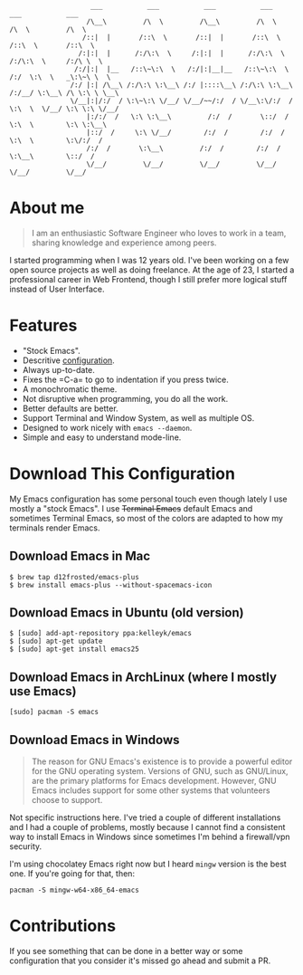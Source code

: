                         ___           ___           ___           ___           ___           ___     
                       /\__\         /\  \         /\__\         /\  \         /\  \         /\  \    
                      /::|  |       /::\  \       /::|  |       /::\  \       /::\  \       /::\  \   
                     /:|:|  |      /:/\:\  \     /:|:|  |      /:/\:\  \     /:/\:\  \     /:/\ \  \  
                    /:/|:|  |__   /::\~\:\  \   /:/|:|__|__   /::\~\:\  \   /:/  \:\  \   _\:\~\ \  \ 
                   /:/ |:| /\__\ /:/\:\ \:\__\ /:/ |::::\__\ /:/\:\ \:\__\ /:/__/ \:\__\ /\ \:\ \ \__\
                   \/__|:|/:/  / \:\~\:\ \/__/ \/__/~~/:/  / \/__\:\/:/  / \:\  \  \/__/ \:\ \:\ \/__/
                       |:/:/  /   \:\ \:\__\         /:/  /       \::/  /   \:\  \        \:\ \:\__\  
                       |::/  /     \:\ \/__/        /:/  /        /:/  /     \:\  \        \:\/:/  /  
                       /:/  /       \:\__\         /:/  /        /:/  /       \:\__\        \::/  /   
                       \/__/         \/__/         \/__/         \/__/         \/__/         \/__/    

# About me

> I am an enthusiastic Software Engineer who loves to work in a team, sharing knowledge and experience among peers.

I started programming when I was 12 years old. I've been working on a few open source projects as well as doing
freelance. At the age of 23, I started a professional career in Web Frontend, though I still prefer more logical stuff
instead of User Interface.

# Features

- "Stock Emacs".
- Descritive [configuration](nemacs.org).
- Always up-to-date.
- Fixes the =C-a= to go to indentation if you press twice.
- A monochromatic theme.
- Not disruptive when programming, you do all the work.
- Better defaults are better.
- Support Terminal and Window System, as well as multiple OS.
- Designed to work nicely with `emacs --daemon`.
- Simple and easy to understand mode-line.

# Download This Configuration

My Emacs configuration has some personal touch even though lately I use mostly a "stock Emacs". I use ~~Terminal Emacs~~
default Emacs and sometimes Terminal Emacs, so most of the colors are adapted to how my terminals render Emacs.

## Download Emacs in Mac

```
$ brew tap d12frosted/emacs-plus
$ brew install emacs-plus --without-spacemacs-icon
```

## Download Emacs in Ubuntu (old version)

```
$ [sudo] add-apt-repository ppa:kelleyk/emacs
$ [sudo] apt-get update
$ [sudo] apt-get install emacs25
```

## Download Emacs in ArchLinux (where I mostly use Emacs)

```
[sudo] pacman -S emacs
```

## Download Emacs in Windows

> The reason for GNU Emacs's existence is to provide a powerful editor for the GNU operating system. Versions of GNU,
> such as GNU/Linux, are the primary platforms for Emacs development.
> However, GNU Emacs includes support for some other systems that volunteers choose to support.

Not specific instructions here. I've tried a couple of different installations and I had a couple of problems, mostly
because I cannot find a consistent way to install Emacs in Windows since sometimes I'm behind a firewall/vpn security.

I'm using chocolatey Emacs right now but I heard `mingw` version is the best one. If you're going for that, then:

```
pacman -S mingw-w64-x86_64-emacs
```

# Contributions

If you see something that can be done in a better way or some configuration that you consider it's missed go ahead and
submit a PR.
